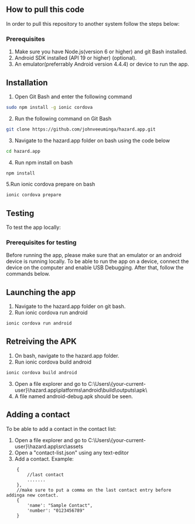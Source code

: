 ## How to pull this code

In order to pull this repository to another system follow the steps below:

### Prerequisites

1. Make sure you have Node.js(version 6 or higher) and git Bash installed.
2. Android SDK installed (API 19 or higher) (optional).
3. An emulator(preferrably Android version 4.4.4) or device to run the app.

## Installation
1. Open Git Bash and enter the following command
```bash
sudo npm install -g ionic cordova
```
2. Run the following command on Git Bash
```bash
git clone https://github.com/johnveeuminga/hazard.app.git
```
3. Navigate to the hazard.app folder on bash using the code below
```bash
cd hazard.app
```
4. Run npm install on bash
```bash
npm install
```
5.Run ionic cordova prepare on bash
```bash
ionic cordova prepare
```

## Testing

To test the app locally:

### Prerequisites for testing

Before running the app, please make sure that an emulator or an android device is running locally. To be able to run the app on a device, connect the device on the computer and enable USB Debugging. After that, follow the commands below.

## Launching the app
    
1. Navigate to the hazard.app folder on git bash.
2. Run ionic cordova run android
```bash
ionic cordova run android
```

## Retreiving the APK
1. On bash, navigate to the hazard.app folder.
2. Run ionic cordova build android
```bash
ionic cordova build android
```
3. Open a file explorer and go to C:\Users\\{your-current-user}\hazard.app\platforms\android\build\outputs\apk\
4. A file named android-debug.apk should be seen.

## Adding a contact
To be able to add a contact in the contact list:
1. Open a file explorer and go to C:\Users\\{your-current-user}\hazard.app\src\assets
2. Open a "contact-list.json" using any text-editor
3. Add a contact. Example:
```
    {
        //last contact
        .......
    },
    //make sure to put a comma on the last contact entry before addinga new contact.
    {
        'name': "Sample Contact",
        'number': "0123456789"
    }
```